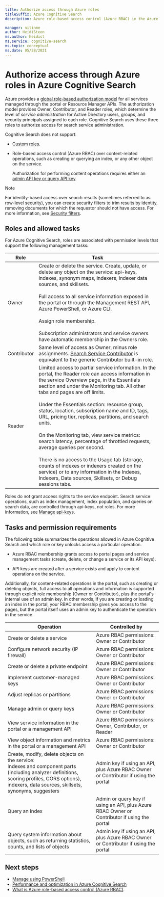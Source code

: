 ```yaml
---
title: Authorize access through Azure roles
titleSuffix: Azure Cognitive Search
description: Azure role-based access control (Azure RBAC) in the Azure portal for controlling and delegating administrative tasks for Azure Cognitive Search management.

manager: nitinme
author: HeidiSteen
ms.author: heidist
ms.service: cognitive-search
ms.topic: conceptual
ms.date: 05/28/2021
---
```


# Authorize access through Azure roles in Azure Cognitive Search

Azure provides a [global role-based authorization model](../role-based-access-control/role-assignments-portal.md) for all services managed through the portal or Resource Manager APIs. The authorization model provides Owner, Contributor, and Reader roles, which determine the level of *service administration* for Active Directory users, groups, and security principals assigned to each role. Cognitive Search uses these three roles to authorize access for search service administration.

Cognitive Search does not support:

+ [Custom roles](../role-based-access-control/custom-roles.md).
+ Role-based access control (Azure RBAC) over content-related operations, such as creating or querying an index, or any other object on the service.

  Authorization for performing content operations requires either an [admin API key or query API key](search-security-api-keys.md).

> [!Note]
> For identity-based access over search results (sometimes referred to as row-level security), you can create security filters to trim results by identity, removing documents for which the requestor should not have access. For more information, see [Security filters](search-security-trimming-for-azure-search.md).

## Roles and allowed tasks

For Azure Cognitive Search, roles are associated with permission levels that support the following management tasks:

| Role | Task |
| --- | --- |
| Owner |Create or delete the service. Create, update, or delete any object on the service: api-keys, indexes, synonym maps, indexers, indexer data sources, and skillsets. </br></br>Full access to all service information exposed in the portal or through the Management REST API, Azure PowerShell, or Azure CLI. </br></br>Assign role membership.</br></br>Subscription administrators and service owners have automatic membership in the Owners role. |
| Contributor | Same level of access as Owner, minus role assignments. [Search Service Contributor](../role-based-access-control/built-in-roles.md#search-service-contributor) is equivalent to the generic Contributor built-in role. |
| Reader | Limited access to partial service information. In the portal, the Reader role can access information in the service Overview page, in the Essentials section and under the Monitoring tab. All other tabs and pages are off limits. </br></br>Under the Essentials section: resource group, status, location, subscription name and ID, tags, URL, pricing tier, replicas, partitions, and search units. </br></br>On the Monitoring tab, view service metrics: search latency, percentage of throttled requests, average queries per second. </br></br>There is no access to the Usage tab (storage, counts of indexes or indexers created on the service) or to any information in the Indexes, Indexers, Data sources, Skillsets, or Debug sessions tabs. |

Roles do not grant access rights to the service endpoint. Search service operations, such as index management, index population, and queries on search data, are controlled through api-keys, not roles. For more information, see [Manage api-keys](search-security-api-keys.md).

## Tasks and permission requirements

The following table summarizes the operations allowed in Azure Cognitive Search and which role or key unlocks access a particular operation.

+ Azure RBAC membership grants access to portal pages and service management tasks (create, delete, or change a service or its API keys).

+ API keys are created after a service exists and apply to content operations on the service.

Additionally, for content-related operations in the portal, such as creating or deleting objects, full access to all operations and information is supported through explicit role membership (Owner or Contributor), plus the portal's internal use of an admin key. In other words, if you are creating or loading an index in the portal, your RBAC membership gives you access to the pages, but the portal itself uses an admin key to authenticate the operation in the service.

| Operation | Controlled by |
|-----------|-------------------------|
| Create or delete a service | Azure RBAC permissions: Owner or Contributor |
| Configure network security (IP firewall) | Azure RBAC permissions: Owner or Contributor |
| Create or delete a private endpoint | Azure RBAC permissions: Owner or Contributor |
| Implement customer-managed keys | Azure RBAC permissions: Owner or Contributor |
| Adjust replicas or partitions | Azure RBAC permissions: Owner or Contributor|
| Manage admin or query keys | Azure RBAC permissions: Owner or Contributor|
| View service information in the portal or a management API | Azure RBAC permissions: Owner, Contributor, or Reader  |
| View object information and metrics in the portal or a management API | Azure RBAC permissions: Owner or Contributor |
| Create, modify, delete objects on the service: <br>Indexes and component parts (including analyzer definitions, scoring profiles, CORS options), indexers, data sources, skillsets, synonyms, suggesters | Admin key if using an API, plus Azure RBAC Owner or Contributor if using the portal |
| Query an index | Admin or query key if using an API, plus Azure RBAC Owner or Contributor if using the portal |
| Query system information about objects, such as returning statistics, counts, and lists of objects | Admin key if using an API, plus Azure RBAC Owner or Contributor if using the portal |

## Next steps

+ [Manage using PowerShell](search-manage-powershell.md) 
+ [Performance and optimization in Azure Cognitive Search](search-performance-optimization.md)
+ [What is Azure role-based access control (Azure RBAC)](../role-based-access-control/overview.md).
